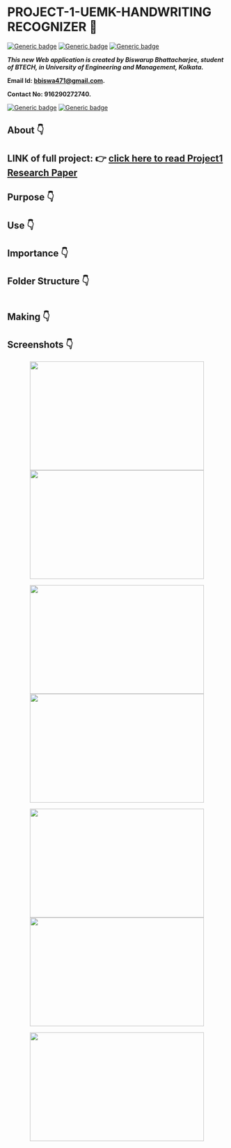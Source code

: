 # PROJECT-1-UEMK-HANDWRITING RECOGNIZER :star_struck:

[![Generic badge](https://img.shields.io/badge/advance-html5-red)](https://shields.io/) [![Generic badge](https://img.shields.io/badge/advance-css3-green)](https://shields.io/) [![Generic badge](https://img.shields.io/badge/advance-javascript-yellow)](https://shields.io/)

***This new Web application is created by Biswarup Bhattacharjee, student of BTECH, in University of Engineering and Management, Kolkata.***

**Email Id: bbiswa471@gmail.com.** 

**Contact No: 916290272740.** 

[![Generic badge](https://img.shields.io/badge/contact%20me-facebook-blue)](https://www.facebook.com/biswarup.bhattacharjee.5811) [![Generic badge](https://img.shields.io/badge/visit%20my%20projects%20-github-brightgreen)](https://github.com/biswa2210)

## About :point_down: 

## LINK of full project: :point_right: [click here to read Project1 Research Paper](https://github.com/biswa2210/PROJECT-1-UEMK/blob/master/3rdSemProject1ResearchPaper.pdf)
## Purpose :point_down:

## Use :point_down:

## Importance :point_down:

## Folder Structure :point_down:
```bash

```                       

## Making :point_down:
 
## Screenshots :point_down: 
<div align="center">
 <a href="s1.PNG"><img src="s1.PNG" width="400" height= "250"></a> <a href="s2.PNG"><img src="s2.PNG" width="400" height= "250"></a>

<a href="s3.PNG"><img src="s3.PNG" width="400" height= "250"></a> <a href="s4.PNG"><img src="s4.PNG" width="400" height= "250"></a>

<a href="s5.PNG"><img src="s5.PNG" width="400" height= "250"></a> <a href="s6.PNG"><img src="s6.PNG" width="400" height= "250"></a>

<a href="s16.PNG"><img src="s16.PNG" width="400" height= "250"></a>
</div>


